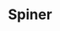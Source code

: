---
title: "Spiner"
technology: Java
description: A tool to convert a Twine 2 story into a book.
github: https://github.com/mrombout/spiner
links:
    - label: Documentation
      url: https://spiner.readme.io/
---
